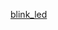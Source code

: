 [blink_led](http://sunfounder.com/index.php?c=case_incs&a=detail_&id=264&name=1602LCD%20Starter%20Kit%20for%20Rasberry%20Pi)
